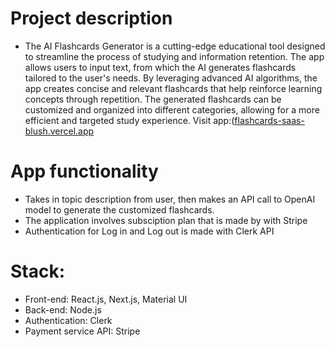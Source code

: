 # Project description
- The AI Flashcards Generator is a cutting-edge educational tool designed to streamline the process of studying and information retention. The app allows users to input text, from which the AI generates flashcards tailored to the user's needs. By leveraging advanced AI algorithms, the app creates concise and relevant flashcards that help reinforce learning concepts through repetition. The generated flashcards can be customized and organized into different categories, allowing for a more efficient and targeted study experience.
  Visit app:([flashcards-saas-blush.vercel.app](https://flashcards-saas-l8nkdv7c1-vuongs-projects-4f3141ac.vercel.app)

# App functionality
- Takes in topic description from user, then makes an API call to OpenAI model to generate the customized flashcards.
- The application involves subsciption plan that is made by with Stripe
- Authentication for Log in and Log out is made with Clerk API

# Stack:
- Front-end: React.js, Next.js, Material UI
- Back-end: Node.js
- Authentication: Clerk
- Payment service API: Stripe
  
